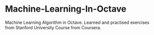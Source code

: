 # Machine-Learning-In-Octave
Machine Learning Algorithm in Octave. Learned and practised exercises from Stanford University Course from Coursera.
